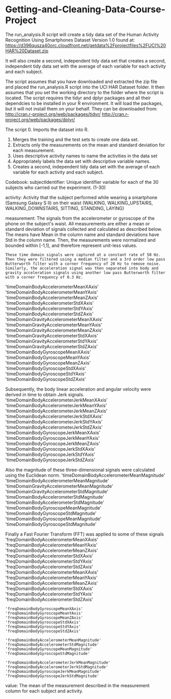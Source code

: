 # Getting-and-Cleaning-Data-Course-Project

The run_analysis.R script will create a tidy data set of the Human Activity Recognition Using Smartphones Dataset
Version 1.0 found at:
  https://d396qusza40orc.cloudfront.net/getdata%2Fprojectfiles%2FUCI%20HAR%20Dataset.zip 

It will also create a second, independent tidy data set that creates a second, independent tidy data set with the average of each variable for each activity and each subject.

The script assumes that you have downloaded and extracted the zip file and placed the run_analysis.R script into the UCI HAR Dataset folder. It then assumes that you set the working directory to the folder where the script is located.
The script requires the tidyr and dplyr packages and all their dependcies to be installed in your R environment. It will load the packages, but it will not install them on your behalf. They can be downloaded from:       
  http://cran.r-project.org/web/packages/tidyr/
  http://cran.r-project.org/web/packages/dplyr/

The script 
0. Imports the dataset into R.
1. Merges the training and the test sets to create one data set.
2. Extracts only the measurements on the mean and standard deviation for each measurement. 
3. Uses descriptive activity names to name the activities in the data set
4. Appropriately labels the data set with descriptive variable names. 
5. Creates a second, independent tidy data set with the average of each variable for each activity and each subject.



Codebook:
subjectIdentifier:
    Unique identifier variable for each of the 30 subjects who carried out the experiment.
      (1-30)
      
activity:
    Activity that the subject performed while wearing a smartphone (Samsung Galaxy S II) on their waist
      (WALKING, WALKING_UPSTAIRS, WALKING_DOWNSTAIRS, SITTING, STANDING, LAYING)

measurement:
    The signals from the accelerometer or gyroscope of the phone on the subject's waist. 
    All measurements are either a mean or standard deviation of signals collected and calculated as described below. The means have Mean in the column name and standard deviations have Std in the column name.
    Then, the measurements were normalized and bounded within [-1,1], and therefore represent unit-less values. 

    These time domain signals were captured at a constant rate of 50 Hz. Then they were filtered using a median filter and a 3rd order low pass Butterworth filter with a corner frequency of 20 Hz to remove noise. Similarly, the acceleration signal was then separated into body and gravity acceleration signals using another low pass Butterworth filter with a corner frequency of 0.3 Hz. 
'timeDomainBodyAccelerometerMeanXAxis'
'timeDomainBodyAccelerometerMeanYAxis'
'timeDomainBodyAccelerometerMeanZAxis'
'timeDomainBodyAccelerometerStdXAxis'
'timeDomainBodyAccelerometerStdYAxis'
'timeDomainBodyAccelerometerStdZAxis'
'timeDomainGravityAccelerometerMeanXAxis'
'timeDomainGravityAccelerometerMeanYAxis'
'timeDomainGravityAccelerometerMeanZAxis'
'timeDomainGravityAccelerometerStdXAxis'
'timeDomainGravityAccelerometerStdYAxis'
'timeDomainGravityAccelerometerStdZAxis'
'timeDomainBodyGyroscopeMeanXAxis'
'timeDomainBodyGyroscopeMeanYAxis'
'timeDomainBodyGyroscopeMeanZAxis'
'timeDomainBodyGyroscopeStdXAxis'
'timeDomainBodyGyroscopeStdYAxis'
'timeDomainBodyGyroscopeStdZAxis'


Subsequently, the body linear acceleration and angular velocity were derived in time to obtain Jerk signals. 
    'timeDomainBodyAccelerometerJerkMeanXAxis'
    'timeDomainBodyAccelerometerJerkMeanYAxis'
    'timeDomainBodyAccelerometerJerkMeanZAxis'
    'timeDomainBodyAccelerometerJerkStdXAxis'
    'timeDomainBodyAccelerometerJerkStdYAxis'
    'timeDomainBodyAccelerometerJerkStdZAxis'
    'timeDomainBodyGyroscopeJerkMeanXAxis'
    'timeDomainBodyGyroscopeJerkMeanYAxis'
    'timeDomainBodyGyroscopeJerkMeanZAxis'
    'timeDomainBodyGyroscopeJerkStdXAxis'
    'timeDomainBodyGyroscopeJerkStdYAxis'
    'timeDomainBodyGyroscopeJerkStdZAxis'

Also the magnitude of these three-dimensional signals were calculated using the Euclidean norm. 
    'timeDomainBodyAccelerometerMeanMagnitude'
    'timeDomainBodyAccelerometerMeanMagnitude'
    'timeDomainGravityAccelerometerMeanMagnitude'
    'timeDomainGravityAccelerometerStdMagnitude'
    'timeDomainBodyAccelerometerStdMagnitude'
    'timeDomainBodyAccelerometerStdMagnitude'
    'timeDomainBodyGyroscopeMeanMagnitude'
    'timeDomainBodyGyroscopeStdMagnitude'
    'timeDomainBodyGyroscopeMeanMagnitude'
    'timeDomainBodyGyroscopeStdMagnitude'    
    

Finally a Fast Fourier Transform (FFT) was applied to some of these signals
    'freqDomainBodyAccelerometerMeanXAxis'
    'freqDomainBodyAccelerometerMeanYAxis'
    'freqDomainBodyAccelerometerMeanZAxis'
    'freqDomainBodyAccelerometerStdXAxis'
    'freqDomainBodyAccelerometerStdYAxis'
    'freqDomainBodyAccelerometerStdZAxis'
    'freqDomainBodyAccelerometerMeanXAxis'
    'freqDomainBodyAccelerometerMeanYAxis'
    'freqDomainBodyAccelerometerMeanZAxis'
    'freqDomainBodyAccelerometerStdXAxis'
    'freqDomainBodyAccelerometerStdYAxis'
    'freqDomainBodyAccelerometerStdZAxis'
    
    'freqDomainBodyGyroscopeMeanXAxis'
    'freqDomainBodyGyroscopeMeanYAxis'
    'freqDomainBodyGyroscopeMeanZAxis'
    'freqDomainBodyGyroscopeStdXAxis'
    'freqDomainBodyGyroscopeStdYAxis'
    'freqDomainBodyGyroscopeStdZAxis'
    
    'freqDomainBodyAccelerometerMeanMagnitude'
    'freqDomainBodyAccelerometerStdMagnitude'
    ‘freqDomainBodyGyroscopeMeanMagnitude'
    'freqDomainBodyGyroscopeStdMagnitude'
    
    'freqDomainBodyAccelerometerJerkMeanMagnitude'
    'freqDomainBodyAccelerometerJerkStdMagnitude'
    'freqDomainBodyGyroscopeJerkMeanMagnitude'
    ‘freqDomainBodyGyroscopeJerkStdMagnitude'


value:
  The mean of the measurement described in the measurement column for each subject and activity.
  
